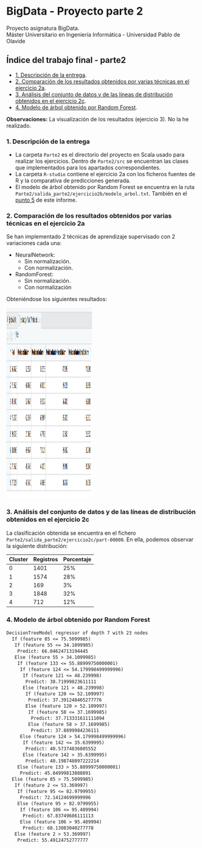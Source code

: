 <!-- title: BigData - proyecto -->
# BigData - Proyecto parte 2

Proyecto asignatura BigData.  
Máster Universitario en Ingeniería Informática - Universidad Pablo de Olavide  

## Índice del trabajo final - parte2

- [1. Descripción de la entrega](#1-descripcion-de-la-entrega).
- [2. Comparación de los resultados obtenidos por varias técnicas en el ejercicio 2a](#2-comparacion-de-los-resultados-obtenidos-por-varias-tecnicas-en-el-ejercicio-2a).
- [3. Análisis del conjunto de datos y de las líneas de distribución obtenidos en el ejercicio 2c](#3-analisis-del-conjunto-de-datos-y-de-las-lineas-de-distribucion-obtenidos-en-el-ejercicio-2c).
- [4. Modelo de árbol obtenido por Random Forest](#4-modelo-de-arbol-obtenido-por-random-forest).

**Observaciones:** La visualización de los resultados (ejercicio 3). No la he realizado.

### 1. Descripción de la entrega

- La carpeta `Parte2` es el directorio del proyecto en Scala usado para realizar los ejercicios. Dentro de `Parte2/src` se encuentran las clases que implementados para los apartados correspondientes.
- La carpeta `R-studio` contiene el ejercicio 2a con los ficheros fuentes de R y la comparativa de predicciones generada.
- El modelo de árbol obtenido por Random Forest se encuentra en la ruta `Parte2/salida_parte2/ejercicio2b/modelo_arbol.txt`. También en el [punto 5](#5-modelo-de-arbol-obtenido-por-random-forest) de este informe.

### 2. Comparación de los resultados obtenidos por varias técnicas en el ejercicio 2a

Se han implementado 2 técnicas de aprendizaje supervisado con 2 variaciones cada una:

- NeuralNetwork:
    - Sin normalización.
    - Con normalización.
- RandomForest:
    - Sin normalización.
    - Con normalización

Obteniéndose los siguientes resultados:

 <img src="../R-studio/comparativa-de-predicciones.png" width="225" height="500" alt="Login Activity"/>
    
### 3. Análisis del conjunto de datos y de las líneas de distribución obtenidos en el ejercicio 2c

La clasificación obtenida se encuentra en el fichero `Parte2/salida_parte2/ejercicio2c/part-00000`. En ella, podemos observar la siguiente distribución:

| Cluster | Registros | Porcentaje |
| ------- | --------- | ---------- |
|   0     |   1401    |     25%    |
|   1     |   1574    |     28%    |
|   2     |   169     |     3%     |
|   3     |   1848    |     32%    |
|   4     |   712     |     12%    |

### 4. Modelo de árbol obtenido por Random Forest

    DecisionTreeModel regressor of depth 7 with 23 nodes
      If (feature 85 <= 75.5099985)
       If (feature 55 <= 34.1099985)
        Predict: 66.04624713194445
       Else (feature 55 > 34.1099985)
        If (feature 133 <= 55.88999750000001)
         If (feature 124 <= 54.179998499999996)
          If (feature 121 <= 48.239998)
           Predict: 38.71999823611111
          Else (feature 121 > 48.239998)
           If (feature 120 <= 52.109997)
            Predict: 37.391248465277776
           Else (feature 120 > 52.109997)
            If (feature 58 <= 37.1699985)
             Predict: 37.713331611111094
            Else (feature 58 > 37.1699985)
             Predict: 37.8899984236111
         Else (feature 124 > 54.179998499999996)
          If (feature 142 <= 35.6399995)
           Predict: 40.57374836805552
          Else (feature 142 > 35.6399995)
           Predict: 40.198748097222214
        Else (feature 133 > 55.88999750000001)
         Predict: 45.84999813888891
      Else (feature 85 > 75.5099985)
       If (feature 2 <= 53.369997)
        If (feature 95 <= 82.9799955)
         Predict: 72.14124699999996
        Else (feature 95 > 82.9799955)
         If (feature 106 <= 95.489994)
          Predict: 67.83749686111113
         Else (feature 106 > 95.489994)
          Predict: 68.13083040277778
       Else (feature 2 > 53.369997)
        Predict: 55.49124752777777


